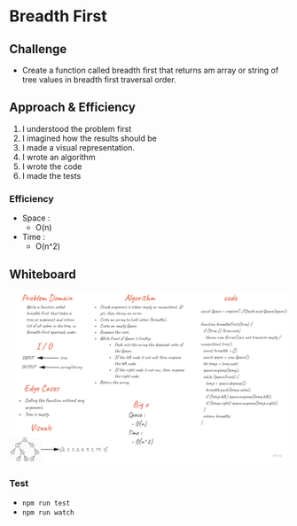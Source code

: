# Breadth First

## Challenge

- Create a function called breadth first that returns am array or string of tree values in breadth first traversal order.

## Approach & Efficiency

1. I understood the problem first
1. I imagined how the results should be
1. I made a visual representation.
1. I wrote an algorithm
1. I wrote the code
1. I made the tests

### Efficiency

- Space :
  - O(n)
- Time :
  - O(n^2)

## Whiteboard

![breadth-first](breadthFirst.jpg)

### Test

- `npm run test`
- `npm run watch`
